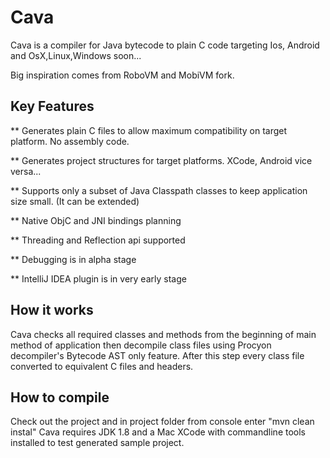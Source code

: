 # Cava

Cava is a compiler for Java bytecode to plain C code targeting Ios, Android and OsX,Linux,Windows soon...

Big inspiration comes from RoboVM and MobiVM fork.

## Key Features

** Generates plain C files to allow maximum compatibility on target platform. No assembly code.

** Generates project structures for target platforms. XCode, Android vice versa...

** Supports only a subset of Java Classpath classes to keep application size small. (It can be extended)

** Native ObjC and JNI bindings planning

** Threading and Reflection api supported

** Debugging is in alpha stage

** IntelliJ IDEA plugin is in very early stage

## How it works

Cava checks all required classes and methods from the beginning of main method of application then decompile
class files using Procyon decompiler's Bytecode AST only feature.
After this step every class file converted to equivalent C files and headers.

## How to compile

Check out the project and in project folder from console enter "mvn clean instal"
Cava requires JDK 1.8 and a Mac XCode with commandline tools installed to test generated sample project.


